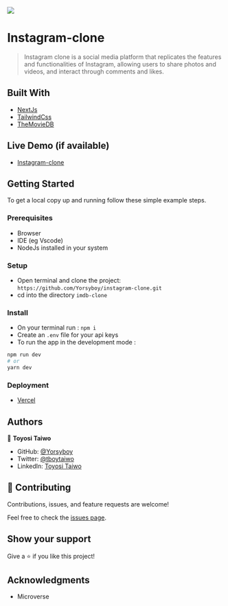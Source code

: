 
![](https://img.shields.io/badge/Microverse-blueviolet)

# Instagram-clone

> Instagram clone is a social media platform that replicates the features and functionalities of Instagram, allowing users to share photos and videos, and interact through comments and likes.

## Built With

- [NextJs](https://nextjs.org/)
- [TailwindCss](https://tailwindcss.com/)
- [TheMovieDB](https://www.themoviedb.org/)

## Live Demo (if available)

- [Instagram-clone](https://myinsta-clone.vercel.app/)

## Getting Started

To get a local copy up and running follow these simple example steps.

### Prerequisites

- Browser
- IDE (eg Vscode)
- NodeJs installed in your system

### Setup

- Open terminal and clone the project: `https://github.com/Yorsyboy/instagram-clone.git`
- cd into the directory `imdb-clone`

### Install

- On your terminal run : `npm i`
- Create an `.env` file for your api keys
- To run the app in the development mode :

```bash
npm run dev
# or
yarn dev
```

### Deployment

- [Vercel](https://vercel.com/)

## Authors

👤 **Toyosi Taiwo**

- GitHub: [@Yorsyboy](https://github.com/Yorsyboy)
- Twitter: [@tboytaiwo](https://twitter.com/Tboytaiwo)
- LinkedIn: [Toyosi Taiwo](https://linkedin.com/in/taiwo-toyosi)

## 🤝 Contributing

Contributions, issues, and feature requests are welcome!

Feel free to check the [issues page](../../issues/).

## Show your support

Give a ⭐️ if you like this project!

## Acknowledgments

- Microverse
